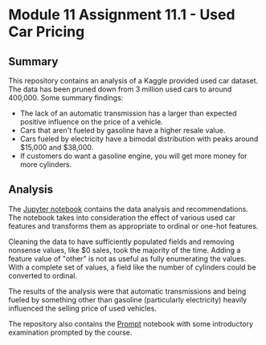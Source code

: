 # Module 11 Assignment 11.1 - Used Car Pricing

## Summary

This repository contains an analysis of a Kaggle provided used car dataset. The data has been pruned down from 3 million used cars to around 400,000. Some summary findings:

* The lack of an automatic transmission has a larger than expected positive influence on the price of a vehicle.
* Cars that aren't fueled by gasoline have a higher resale value. 
* Cars fueled by electricity have a bimodal distribution with peaks around $15,000 and $38,000.
* If customers do want a gasoline engine, you will get more money for more cylinders.

## Analysis

The [Jupyter notebook](practical_application_2.ipynb) contains the data analysis and recommendations. The notebook takes into consideration the effect of various used car features and transforms them as appropriate to ordinal or one-hot features.

Cleaning the data to have sufficiently populated fields and removing nonsense values, like $0 sales, took the majority of the time. Adding a feature value of "other" is not as useful as fully enumerating the values. With a complete set of values, a field like the number of cylinders could be converted to ordinal.

The results of the analysis were that automatic transmissions and being fueled by something other than gasoline (particularly electricity) heavily influenced the selling price of used vehicles.

The repository also contains the [Prompt](prompt_II.ipynb) notebook with some introductory examination prompted by the course.

